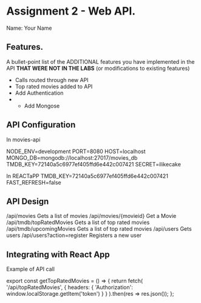 # Assignment 2 - Web API.

Name: Your Name

## Features.

A bullet-point list of the ADDITIONAL features you have implemented in the API **THAT WERE NOT IN THE LABS** (or modifications to existing features)

 + Calls routed through new API
 + Top rated movies added to API​
 + Add Authentication
 + + Add Mongose
  
## API Configuration
In movies-api

NODE_ENV=development
PORT=8080
HOST=localhost
MONGO_DB=mongodb://localhost:27017/movies_db
TMDB_KEY=72140a5c6977ef405ffd6e442c007421
SECRET=ilikecake

In REACTaPP
TMDB_KEY=72140a5c6977ef405ffd6e442c007421
FAST_REFRESH=false

## API Design
/api/movies	Gets a list of movies
/api/movies/{movieid}	Get a Movie
/api/tmdb/topRatedMovies	Gets a list of top rated movies
/api/tmdb/upcomingMovies	Gets a list of top rated movies
/api/users	Gets users
/api/users?action=register	Registers a new user

## Integrating with React App
Example of API call


export const getTopRatedMovies = () => {
  return fetch(
      '/api/topRatedMovies', {
      headers: {
          'Authorization': window.localStorage.getItem('token')
      }
  }
  ).then(res => res.json());
};
